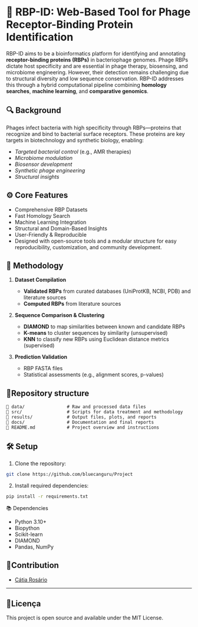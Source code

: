 # 🧬 RBP-ID: Web-Based Tool for Phage Receptor-Binding Protein Identification

RBP-ID aims to be a bioinformatics platform for identifying and annotating **receptor-binding proteins (RBPs)** in bacteriophage genomes. Phage RBPs dictate host specificity and are essential in phage therapy, biosensing, and microbiome engineering. However, their detection remains challenging due to structural diversity and low sequence conservation. RBP-ID addresses this through a hybrid computational pipeline combining **homology searches**, **machine learning**, and **comparative genomics**.



## 🔍 Background

Phages infect bacteria with high specificity through RBPs—proteins that recognize and bind to bacterial surface receptors. These proteins are key targets in biotechnology and synthetic biology, enabling:

- *Targeted bacterial control* (e.g., AMR therapies)
- *Microbiome modulation*
- *Biosensor development*
- *Synthetic phage engineering*
- *Structural insights*



## ⚙️ Core Features

- Comprehensive RBP Datasets
- Fast Homology Search
- Machine Learning Integration
- Structural and Domain-Based Insights
- User-Friendly & Reproducible
- Designed with open-source tools and a modular structure for easy reproducibility, customization, and community development.



## 🧪 Methodology

1. **Dataset Compilation**
   - **Validated RBPs** from curated databases (UniProtKB, NCBI, PDB) and literature sources
   - **Computed RBPs** from literature sources

2. **Sequence Comparison & Clustering**
    - **DIAMOND** to map similarities between known and candidate RBPs
    - **K-means** to cluster sequences by similarity (unsupervised)
    - **KNN** to classify new RBPs using Euclidean distance metrics (supervised)

3. **Prediction Validation**
    - RBP FASTA files
    - Statistical assessments (e.g., alignment scores, p-values)



## 📖Repository structure
    📂 data/                # Raw and processed data files
    📂 src/                 # Scripts for data treatment and methodology
    📂 results/             # Output files, plots, and reports
    📂 docs/                # Documentation and final reports 
    📄 README.md            # Project overview and instructions



## 🛠 Setup
1. Clone the repository:
```bash
git clone https://github.com/bluecanguru/Project
```
2. Install required dependencies:
```bash
pip install -r requirements.txt
```



📚 Dependencies
- Python 3.10+
- Biopython
- Scikit-learn
- DIAMOND
- Pandas, NumPy



## 📝Contribution
- [Cátia Rosário](https://github.com/bluecanguru)

---

## 📜Licença
This project is open source and available under the MIT License.
